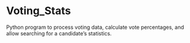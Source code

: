 # Voting_Stats
Python program to process voting data, calculate vote percentages, and allow searching for a candidate’s statistics.
